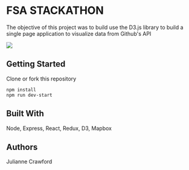 # FSA STACKATHON
The objective of this project was to build use the D3.js library to build a single page application to visualize data from Github's API

![](gitAnalytic.gif)

## Getting Started
Clone or fork this repository

```
npm install
npm run dev-start
```

## Built With
Node, Express, React, Redux, D3, Mapbox

## Authors
Julianne Crawford
